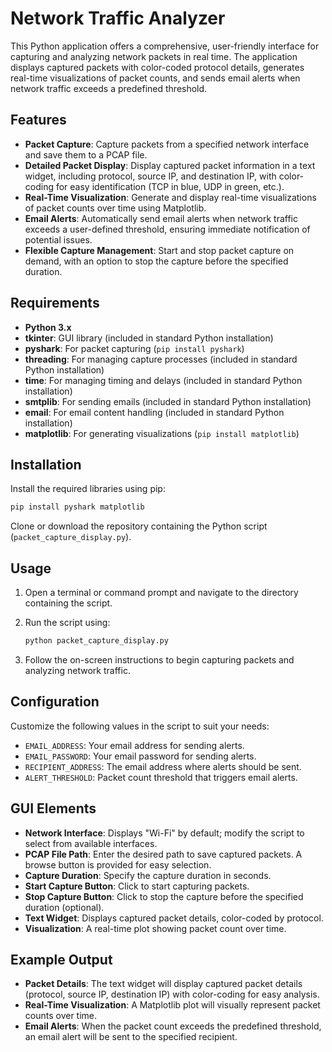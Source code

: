 
# Network Traffic Analyzer

This Python application offers a comprehensive, user-friendly interface for capturing and analyzing network packets in real time. The application displays captured packets with color-coded protocol details, generates real-time visualizations of packet counts, and sends email alerts when network traffic exceeds a predefined threshold.

## Features

- **Packet Capture**: Capture packets from a specified network interface and save them to a PCAP file.
- **Detailed Packet Display**: Display captured packet information in a text widget, including protocol, source IP, and destination IP, with color-coding for easy identification (TCP in blue, UDP in green, etc.).
- **Real-Time Visualization**: Generate and display real-time visualizations of packet counts over time using Matplotlib.
- **Email Alerts**: Automatically send email alerts when network traffic exceeds a user-defined threshold, ensuring immediate notification of potential issues.
- **Flexible Capture Management**: Start and stop packet capture on demand, with an option to stop the capture before the specified duration.

## Requirements

- **Python 3.x**
- **tkinter**: GUI library (included in standard Python installation)
- **pyshark**: For packet capturing (`pip install pyshark`)
- **threading**: For managing capture processes (included in standard Python installation)
- **time**: For managing timing and delays (included in standard Python installation)
- **smtplib**: For sending emails (included in standard Python installation)
- **email**: For email content handling (included in standard Python installation)
- **matplotlib**: For generating visualizations (`pip install matplotlib`)

## Installation

Install the required libraries using pip:

```bash
pip install pyshark matplotlib
```

Clone or download the repository containing the Python script (`packet_capture_display.py`).

## Usage

1. Open a terminal or command prompt and navigate to the directory containing the script.
2. Run the script using:

   ```bash
   python packet_capture_display.py
   ```

3. Follow the on-screen instructions to begin capturing packets and analyzing network traffic.

## Configuration

Customize the following values in the script to suit your needs:

- `EMAIL_ADDRESS`: Your email address for sending alerts.
- `EMAIL_PASSWORD`: Your email password for sending alerts.
- `RECIPIENT_ADDRESS`: The email address where alerts should be sent.
- `ALERT_THRESHOLD`: Packet count threshold that triggers email alerts.

## GUI Elements

- **Network Interface**: Displays "Wi-Fi" by default; modify the script to select from available interfaces.
- **PCAP File Path**: Enter the desired path to save captured packets. A browse button is provided for easy selection.
- **Capture Duration**: Specify the capture duration in seconds.
- **Start Capture Button**: Click to start capturing packets.
- **Stop Capture Button**: Click to stop the capture before the specified duration (optional).
- **Text Widget**: Displays captured packet details, color-coded by protocol.
- **Visualization**: A real-time plot showing packet count over time.

## Example Output

- **Packet Details**: The text widget will display captured packet details (protocol, source IP, destination IP) with color-coding for easy analysis.
- **Real-Time Visualization**: A Matplotlib plot will visually represent packet counts over time.
- **Email Alerts**: When the packet count exceeds the predefined threshold, an email alert will be sent to the specified recipient.



